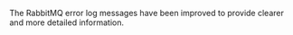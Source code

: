 The RabbitMQ error log messages have been improved to provide clearer and more detailed information.
